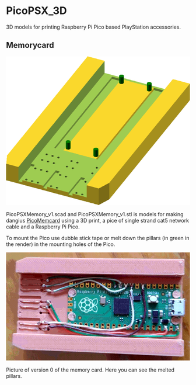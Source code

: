 # PicoPSX_3D
3D models for printing Raspberry Pi Pico based PlayStation accessories.

## Memorycard
![Version 1](/Images/PicoPSXMemory_v1_scad.png)

PicoPSXMemory_v1.scad and PicoPSXMemory_v1.stl is models for making dangius [PicoMemcard](https://github.com/dangiu/PicoMemcard) using a 3D print, a pice of single strand cat5 network cable and a Raspberry Pi Pico. 

To mount the Pico use dubble stick tape or melt down the pillars (in green in the render) in the mounting holes of the Pico.

![Version 0](/Images/PicoPSXMemory_v0.png)

Picture of version 0 of the memory card. Here you can see the melted pillars.
